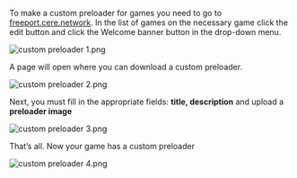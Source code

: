 To make a custom preloader for games you need to go to [freeport.cere.network](http://freeport.cere.network). In the list of games on the necessary game click the edit button and click the Welcome banner button in the drop-down menu.

![custom preloader 1.png](https://assets.cms.freeport.cere.network/custom_preloader_1_b071662d9d.png)

A page will open where you can download a custom preloader.

![custom preloader 2.png](https://assets.cms.freeport.cere.network/custom_preloader_2_eb519be588.png)

Next, you must fill in the appropriate fields: **title, description** and upload a **preloader image**

![custom preloader 3.png](https://assets.cms.freeport.cere.network/custom_preloader_3_d4ff803adc.png)

That’s all. Now your game has a custom preloader

![custom preloader 4.png](https://assets.cms.freeport.cere.network/custom_preloader_4_3c7a242b12.png)
